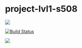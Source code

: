 # project-lvl1-s508

<a href="https://codeclimate.com/github/enshinov/project-lvl1-s508/maintainability"><img src="https://api.codeclimate.com/v1/badges/070e05a7ca437b31dac6/maintainability" /></a>

[![Build Status](https://travis-ci.com/enshinov/project-lvl1-s508.svg?branch=master)](https://travis-ci.com/enshinov/project-lvl1-s508)

<a href="https://asciinema.org/a/4EK0r6Wq7t48b5nPaXPUhy1Ia" target="_blank"><img src="https://asciinema.org/a/4EK0r6Wq7t48b5nPaXPUhy1Ia.svg" /></a>
